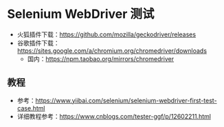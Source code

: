 # Selenium WebDriver 测试
- 火狐插件下载：https://github.com/mozilla/geckodriver/releases
- 谷歌插件下载：https://sites.google.com/a/chromium.org/chromedriver/downloads
  - 国内：https://npm.taobao.org/mirrors/chromedriver

## 教程
- 参考：https://www.yiibai.com/selenium/selenium-webdriver-first-test-case.html
- 详细教程参考：https://www.cnblogs.com/tester-ggf/p/12602211.html